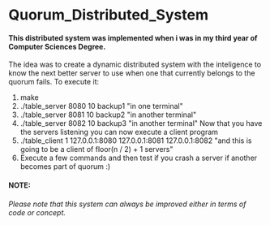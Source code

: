 # Quorum_Distributed_System

#### This distributed system was implemented when i was in my third year of Computer Sciences Degree.

The idea was to create a dynamic distributed system with the inteligence to know the next better server to use when one that currently belongs to the quorum fails.
To execute it: 
1. make
2. ./table_server 8080 10 backup1  "in one terminal"
3. ./table_server 8081 10 backup2  "in another terminal"
4. ./table_server 8082 10 backup3  "in another terminal"
Now that you have the servers listening you can now execute a client program
5. ./table_client 1 127.0.0.1:8080 127.0.0.1:8081 127.0.0.1:8082   "and this is going to be a client of floor(n / 2) + 1 servers"
6. Execute a few commands and then test if you crash a server if another becomes part of quorum :)

#### NOTE:
###### Please note that this system can always be improved either in terms of code or concept.
